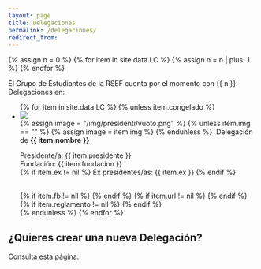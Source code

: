```yaml
---
layout: page
title: Delegaciones
permalink: /delegaciones/
redirect_from:
---
```


{% assign n = 0 %}
{% for item in site.data.LC %}
	{% assign n = n | plus: 1 %}
{% endfor %}

El Grupo de Estudiantes de la RSEF cuenta por el momento con {{ n }} Delegaciones en:

<ul id="presidenti_LC" class="collection">
	{% for item in site.data.LC %}
		{% unless item.congelado %}
			<li class="collection-item avatar" id="{{ item.nombre }}">
				<div class="tertiary-content">
					<img src="{{ item.logo }}">
				</div>
				{% assign image = "/img/presidenti/vuoto.png" %}
				{% unless item.img == "" %}
					{% assign image = item.img %}
				{% endunless %}
				<img src="{{ item.img }}" alt="" class="circle">
				Delegación de <b> {{ item.nombre }} </b>
				<p>
				Presidente/a: {{ item.presidente }} 
				<br>
				Fundación: {{ item.fundacion }}
				<br>
				{% if item.ex != nil %}
				Ex presidentes/as: {{ item.ex }}
				{% endif %} 				
				</p>
				<br>
				{% if item.fb != nil %}	
				<a href="{{ item.fb }}" target="_blank" title="Página Facebook">
				<i class="fa fa-lg fa-facebook-square" aria-hidden="true"></i>
				</a>
				{% endif %}
				{% if item.url != nil %}	
				<a href="{{ item.url }}" target="_blank" title="Página Web">
				<i class="fas fa-lg fa-globe" aria-hidden="true"></i>
				</a>
				{% endif %}
				{% if item.reglamento != nil %}
				<a href="{{ item.reglamento }}" target="_blank" title="Reglamento Interno">
				<i class="fa fa-lg fa-file-text"></i>
				</a>
				{% endif %}
				<a href="mailto:{{ item.mail }};" title="Email Delegación">
				<i class="fa fa-lg fa-envelope"></i>
				</a>
			</li>
		{% endunless %}
	{% endfor %}
</ul>


## ¿Quieres crear una nueva Delegación?

Consulta [esta página](/nueva-delegacion/).
